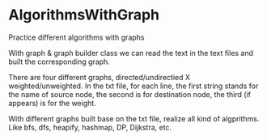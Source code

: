 # AlgorithmsWithGraph
Practice different algorithms with graphs


With graph & graph builder class we can read the text in the text files and built the corresponding graph.

There are four different graphs, directed/undirectied X weighted/unweighted.
In the txt file, for each line, the first string stands for the name of source node, 
the second is for destination node, the third (if appears) is for the weight.

With different graphs built base on the txt file, realize all kind of algprithms.
Like bfs, dfs, heapify, hashmap, DP, Dijkstra, etc.
